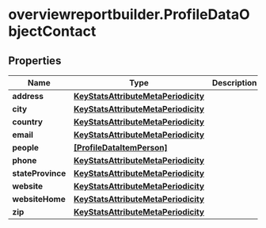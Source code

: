 # overviewreportbuilder.ProfileDataObjectContact

## Properties

Name | Type | Description | Notes
------------ | ------------- | ------------- | -------------
**address** | [**KeyStatsAttributeMetaPeriodicity**](KeyStatsAttributeMetaPeriodicity.md) |  | 
**city** | [**KeyStatsAttributeMetaPeriodicity**](KeyStatsAttributeMetaPeriodicity.md) |  | 
**country** | [**KeyStatsAttributeMetaPeriodicity**](KeyStatsAttributeMetaPeriodicity.md) |  | 
**email** | [**KeyStatsAttributeMetaPeriodicity**](KeyStatsAttributeMetaPeriodicity.md) |  | 
**people** | [**[ProfileDataItemPerson]**](ProfileDataItemPerson.md) |  | [optional] 
**phone** | [**KeyStatsAttributeMetaPeriodicity**](KeyStatsAttributeMetaPeriodicity.md) |  | 
**stateProvince** | [**KeyStatsAttributeMetaPeriodicity**](KeyStatsAttributeMetaPeriodicity.md) |  | 
**website** | [**KeyStatsAttributeMetaPeriodicity**](KeyStatsAttributeMetaPeriodicity.md) |  | 
**websiteHome** | [**KeyStatsAttributeMetaPeriodicity**](KeyStatsAttributeMetaPeriodicity.md) |  | [optional] 
**zip** | [**KeyStatsAttributeMetaPeriodicity**](KeyStatsAttributeMetaPeriodicity.md) |  | 


